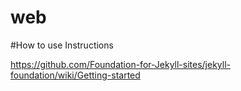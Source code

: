 # web

#How to use Instructions

https://github.com/Foundation-for-Jekyll-sites/jekyll-foundation/wiki/Getting-started

